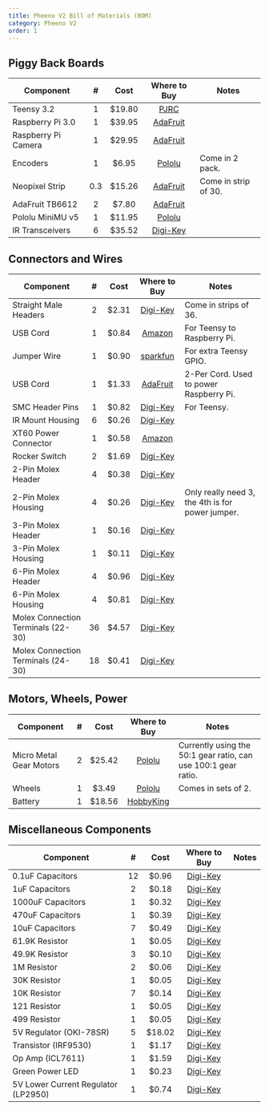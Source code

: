 ```yaml
---
title: Pheeno V2 Bill of Materials (BOM)
category: Pheeno V2
order: 1
---
```


## Piggy Back Boards

| Component            |  #  |  Cost  | Where to Buy | Notes        |
|----------------------|:---:|:------:|:------------:|--------------|
|Teensy 3.2            |  1  | $19.80 |     [PJRC](https://www.youtube.com/watch?v=AQBh9soLSkI)     |              |
|Raspberry Pi 3.0      |  1  | $39.95 |   [AdaFruit](https://www.adafruit.com/products/3055?gclid=CjwKEAiApLDBBRC8oICb9NvKsg0SJAD9yOHsKOrCooSklEjOsgD2WftOIJBY1Z0vyR190elbozdysRoCupHw_wcB)   |              |
|Raspberry Pi Camera   |  1  | $29.95 |   [AdaFruit](https://www.adafruit.com/products/3099)   |              |
|Encoders              |  1  |  $6.95 |   [Pololu](https://www.pololu.com/product/3081)     | Come in 2 pack. |
|Neopixel Strip        | 0.3 | $15.26 |   [AdaFruit](https://www.adafruit.com/products/2954)   | Come in strip of 30. |
|AdaFruit TB6612       |  2  |  $7.80 |   [AdaFruit](https://www.adafruit.com/products/2448)   |              |
|Pololu MiniMU v5      |  1  | $11.95 |   [Pololu](https://www.pololu.com/product/2738)    |   |
|IR Transceivers       |  6  | $35.52 |   [Digi-Key](http://www.digikey.com/product-detail/en/sharp-microelectronics/GP2Y0A41SK0F/425-2819-ND/3884447)   |   |


## Connectors and Wires

| Component                         |  #  |  Cost  | Where to Buy | Notes        |
|-----------------------------------|:---:|:------:|:------------:|--------------|
|Straight Male Headers              |  2  |  $2.31 | [Digi-Key](https://www.digikey.com/product-detail/en/sullins-connector-solutions/PEC36SAAN/S1012E-36-ND/859153) | Come in strips of 36. |
|USB Cord                           |  1  |  $0.84 | [Amazon](https://www.amazon.com/gp/product/B00R5GZJR6/ref=s9_dcacsd_dcoop_bw_c_x_5_w)   | For Teensy to Raspberry Pi. |
|Jumper Wire                        |  1  |  $0.90 | [sparkfun](https://www.sparkfun.com/products/10364) | For extra Teensy GPIO. |
|USB Cord                           |  1  |  $1.33 | [AdaFruit](https://www.adafruit.com/products/3030) | 2-Per Cord. Used to power Raspberry Pi.  |
|SMC Header Pins                    |  1  |  $0.82 | [Digi-Key](https://www.digikey.com/product-detail/en/molex-llc/0015912140/WM17453-ND/614769) | For Teensy. |
|IR Mount Housing                   |  6  |  $0.26 | [Digi-Key](http://www.digikey.com/product-detail/en/jst-sales-america-inc/PHR-3/455-1126-ND/527357) |   |
|XT60 Power Connector               |  1  |  $0.58 | [Amazon](https://www.amazon.com/gp/product/B00G197NHW/ref=ox_sc_act_title_1?ie=UTF8&psc=1&smid=A3HOVDVQTS23IJ)   |   |
|Rocker Switch                      |  2  |  $1.69 | [Digi-Key](https://www.digikey.com/product-detail/en/te-connectivity-alcoswitch-switches/PRASA1-16F-BB0BW/450-1810-ND/529580) |   |
|2-Pin Molex Header                 |  4  |  $0.38 | [Digi-Key](https://www.digikey.com/product-detail/en/molex-llc/0022232021/WM4200-ND/26667) |   |
|2-Pin Molex Housing                |  4  |  $0.26 | [Digi-Key](http://www.digikey.com/product-detail/en/molex-llc/0022013027/WM2000-ND/26431) | Only really need 3, the 4th is for power jumper. |
|3-Pin Molex Header                 |  1  |  $0.16 | [Digi-Key](https://www.digikey.com/product-detail/en/molex-llc/0022232031/WM4201-ND/26669) |   |
|3-Pin Molex Housing                |  1  |  $0.11 | [Digi-Key](http://www.digikey.com/product-detail/en/molex-llc/0022013037/WM2001-ND/26433) |   |
|6-Pin Molex Header                 |  4  |  $0.96 | [Digi-Key](https://www.digikey.com/product-detail/en/molex-llc/0022232061/WM4204-ND/26675) |   |
|6-Pin Molex Housing                |  4  |  $0.81 | [Digi-Key](http://www.digikey.com/product-detail/en/molex-llc/0022013067/WM2004-ND/26439) |   |
|Molex Connection Terminals (22-30) |  36 |  $4.57 | [Digi-Key](https://www.digikey.com/product-detail/en/molex-llc/0008550102/WM2312-ND/172056) |   |
|Molex Connection Terminals (24-30) |  18 |  $0.41 | [Digi-Key](http://www.digikey.com/product-detail/en/jst-sales-america-inc/SPH-002T-P0.5S/455-1127-1-ND/527358) |   |


## Motors, Wheels, Power

| Component              |  #  |  Cost  | Where to Buy  | Notes        |
|------------------------|:---:|:------:|:-------------:|--------------|  
|Micro Metal Gear Motors |  2  | $25.42 | [Pololu](https://www.pololu.com/product/2203)    | Currently using the 50:1 gear ratio, can use 100:1 gear ratio. |
|Wheels                  |  1  |  $3.49 | [Pololu](https://www.pololu.com/product/1087)    | Comes in sets of 2. |
|Battery                 |  1  | $18.56 | [HobbyKing](https://hobbyking.com/en_us/multistar-high-capacity-3s-3000mah-multi-rotor-lipo-pack.html) |   |


## Miscellaneous Components

| Component                          |  #  |  Cost  | Where to Buy | Notes        |
|------------------------------------|:---:|:------:|:------------:|--------------|
|0.1uF Capacitors                    |  12 |  $0.96 | [Digi-Key](https://www.digikey.com/product-detail/en/tdk-corporation/FK28X7R1H104K/445-5258-ND/2256738) |   |
|1uF Capacitors                      |   2 |  $0.18 | [Digi-Key](https://www.digikey.com/product-detail/en/nichicon/UMA1H010MCD2TP/493-10419-1-ND/4312678) |   |
|1000uF Capacitors                   |   1 |  $0.32 | [Digi-Key](https://www.digikey.com/product-detail/en/panasonic-electronic-components/ECA-1CHG102/P5533-ND/245132) |   |
|470uF Capacitors                    |   1 |  $0.39 | [Digi-Key](https://www.digikey.com/product-detail/en/panasonic-electronic-components/EEU-FR1E471B/P15361CT-ND/3072241) |   |
|10uF Capacitors                     |   7 |  $0.49 | [Digi-Key](https://www.digikey.com/product-detail/en/panasonic-electronic-components/EEA-GA1E100H/P15799CT-ND/3831166) |   |
|61.9K Resistor                      |   1 |  $0.05 | [Digi-Key](https://www.digikey.com/product-detail/en/yageo/MFR-25FBF52-61K9/61.9KXBK-ND/13432) |   |
|49.9K Resistor                      |   3 |  $0.10 | [Digi-Key](https://www.digikey.com/product-detail/en/yageo/MFR-25FBF52-49K9/49.9KXBK-ND/13414) |   |
|1M Resistor                         |   2 |  $0.06 | [Digi-Key](https://www.digikey.com/product-detail/en/yageo/MFR-25FBF52-1M/1.00MXBK-ND/13714) |   |
|30K Resistor                        |   1 |  $0.05 | [Digi-Key](https://www.digikey.com/product-detail/en/yageo/MFR-25FBF52-29R4/29.4XBK-ND/12693) |   |
|10K Resistor                        |   7 |  $0.14 | [Digi-Key](https://www.digikey.com/product-detail/en/yageo/MFR-25FBF52-10K/10.0KXBK-ND/13219) |   |
|121 Resistor                        |   1 |  $0.05 | [Digi-Key](https://www.digikey.com/product-detail/en/yageo/MFR-25FBF52-121R/121XBK-ND/12812) |   |
|499 Resistor                        |   1 |  $0.05 | [Digi-Key](https://www.digikey.com/product-detail/en/yageo/MFR-25FBF52-499R/499XBK-ND/12939) |   |
|5V Regulator (OKI-78SR)             |   5 | $18.02 | [Digi-Key](https://www.digikey.com/product-detail/en/murata-power-solutions-inc/OKI-78SR-5-1.5-W36-C/811-2196-5-ND/2259781) |   |
|Transistor (IRF9530)                |   1 |  $1.17 | [Digi-Key](https://www.digikey.com/product-detail/en/vishay-siliconix/IRF9530PBF/IRF9530PBF-ND/811815) |   |
|Op Amp (ICL7611)                    |   1 |  $1.59 | [Digi-Key](https://www.digikey.com/product-detail/en/intersil/ICL7611DCPAZ/ICL7611DCPAZ-ND/821481) |   |
|Green Power LED                     |   1 |  $0.23 | [Digi-Key](https://www.digikey.com/product-detail/en/cree-inc/C503B-GAN-CB0F0791/C503B-GAN-CB0F0791-ND/1922938) |   |
|5V Lower Current Regulator (LP2950) |   1 |  $0.74 | [Digi-Key](https://www.digikey.com/product-detail/en/texas-instruments/LP2950ACZ-5.0-NOPB/LP2950ACZ-5.0NS-NOPB-ND/148221) |   |
